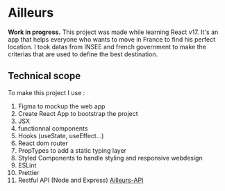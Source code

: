 # Ailleurs

**Work in progress.**
This project was made while learning React v17. It's an app that helps everyone who wants to move in France to find his perfect location.
I took datas from INSEE and french government to make the criterias that are used to define the best destination.

## Technical scope

To make this project I use :

1.  Figma to mockup the web app
2.  Create React App to bootstrap the project
3.  JSX
4.  functionnal components
5.  Hooks (useState, useEffect...)
6.  React dom router
7.  PropTypes to add a static typing layer
8.  Styled Components to handle styling and responsive webdesign
9.  ESLint
10. Prettier
11. Restful API (Node and Express) [Ailleurs-API](https://github.com/facebook/create-react-app)
